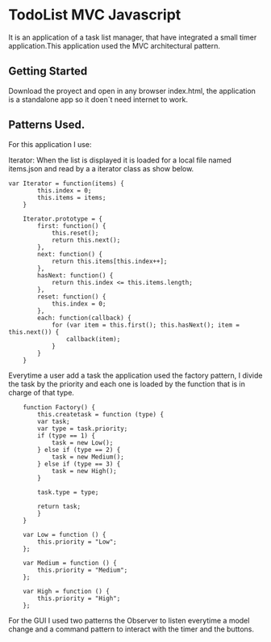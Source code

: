 # TodoList MVC Javascript

It is an application of a task list manager, that have integrated a small timer application.This application used the MVC architectural pattern.

## Getting Started

Download the proyect and open in any browser index.html, the application is a standalone app so it doen´t need internet to work.

## Patterns Used.

For this application I use:

Iterator:
When the list is displayed it is loaded for a local file named items.json and read by a a iterator class as show below.

```
var Iterator = function(items) {
        this.index = 0;
        this.items = items;
    }
     
    Iterator.prototype = {
        first: function() {
            this.reset();
            return this.next();
        },
        next: function() {
            return this.items[this.index++];
        },
        hasNext: function() {
            return this.index <= this.items.length;
        },
        reset: function() {
            this.index = 0;
        },
        each: function(callback) {
            for (var item = this.first(); this.hasNext(); item = this.next()) {
                callback(item);
            }
        }
    } 
```

Everytime a user add a task the application used the factory pattern, I divide the task by the priority and each one is loaded by the function that is in charge of that type.

```
	function Factory() {
	    this.createtask = function (type) {
	    var task;
	    var type = task.priority;
	    if (type == 1) {
	        task = new Low();
	    } else if (type == 2) {
	        task = new Medium();
	    } else if (type == 3) {
	        task = new High();
	    }
	     
	    task.type = type;
	     
	    return task;
	    }
	}

    var Low = function () {
        this.priority = "Low";
    };
     
    var Medium = function () {
        this.priority = "Medium";
    };
     
    var High = function () {
        this.priority = "High";
    };
```

For the GUI I used two patterns the Observer to listen everytime a model change and a command pattern to interact with the timer and the buttons.